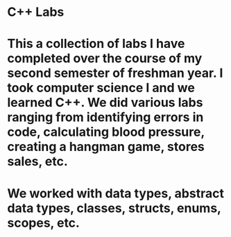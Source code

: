 # C++ Labs
# This a collection of labs I have completed over the course of my second semester of freshman year. I took computer science I and we learned C++. We did various labs ranging from identifying errors in code, calculating blood pressure, creating a hangman game, stores sales, etc. 

# We worked with data types, abstract data types, classes, structs, enums, scopes, etc. 
